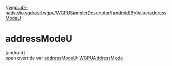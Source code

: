 //[wgpu4k-native](../../../../index.md)/[io.ygdrasil.wgpu](../../index.md)/[WGPUSamplerDescriptor](../index.md)/[[android]ByValue](index.md)/[addressModeU](address-mode-u.md)

# addressModeU

[android]\
open override var [addressModeU](address-mode-u.md): [WGPUAddressMode](../../-w-g-p-u-address-mode/index.md)
